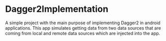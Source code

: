 # Dagger2Implementation
A simple project with the main purpose of implementing Dagger2 in android applications. This app simulates getting data from two data sources that are coming
from local and remote data sources which are injected into the app.
